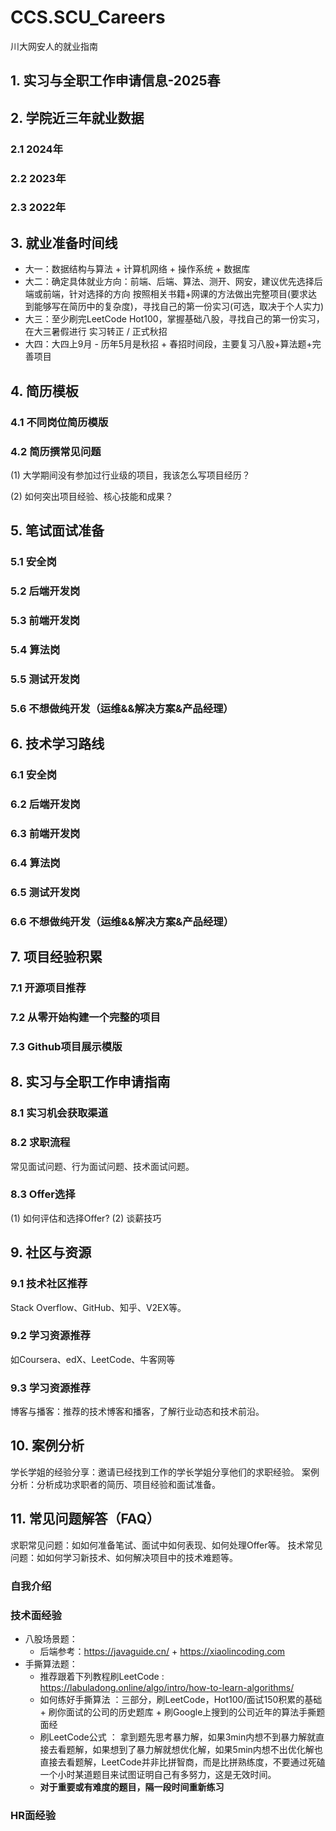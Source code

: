 # CCS.SCU_Careers
川大网安人的就业指南

## 1. 实习与全职工作申请信息-2025春

## 2. 学院近三年就业数据

### 2.1 2024年

### 2.2 2023年

### 2.3 2022年

## 3. 就业准备时间线

- 大一：数据结构与算法 + 计算机网络 + 操作系统 + 数据库
- 大二：确定具体就业方向：前端、后端、算法、测开、网安，建议优先选择后端或前端，针对选择的方向 按照相关书籍+网课的方法做出完整项目(要求达到能够写在简历中的复杂度)，寻找自己的第一份实习(可选，取决于个人实力)
- 大三：至少刷完LeetCode Hot100，掌握基础八股，寻找自己的第一份实习，在大三暑假进行 实习转正 / 正式秋招
- 大四：大四上9月 - 历年5月是秋招 + 春招时间段，主要复习八股+算法题+完善项目

## 4. 简历模板
### 4.1 不同岗位简历模版

### 4.2 简历撰常见问题
(1) 大学期间没有参加过行业级的项目，我该怎么写项目经历？

(2) 如何突出项目经验、核心技能和成果？

## 5. 笔试面试准备
### 5.1 安全岗

### 5.2 后端开发岗

### 5.3 前端开发岗

### 5.4 算法岗

### 5.5 测试开发岗

### 5.6 不想做纯开发（运维&&解决方案&产品经理）

## 6. 技术学习路线
### 6.1 安全岗

### 6.2 后端开发岗

### 6.3 前端开发岗

### 6.4 算法岗

### 6.5 测试开发岗

### 6.6 不想做纯开发（运维&&解决方案&产品经理）


## 7. 项目经验积累
### 7.1 开源项目推荐

### 7.2 从零开始构建一个完整的项目

### 7.3 Github项目展示模版

## 8. 实习与全职工作申请指南
### 8.1 实习机会获取渠道

### 8.2 求职流程
常见面试问题、行为面试问题、技术面试问题。

### 8.3 Offer选择
(1) 如何评估和选择Offer?
(2) 谈薪技巧


## 9. 社区与资源
### 9.1 技术社区推荐
Stack Overflow、GitHub、知乎、V2EX等。

### 9.2 学习资源推荐
如Coursera、edX、LeetCode、牛客网等

### 9.3 学习资源推荐
博客与播客：推荐的技术博客和播客，了解行业动态和技术前沿。

## 10. 案例分析
学长学姐的经验分享：邀请已经找到工作的学长学姐分享他们的求职经验。
案例分析：分析成功求职者的简历、项目经验和面试准备。

## 11. 常见问题解答（FAQ）
求职常见问题：如如何准备笔试、面试中如何表现、如何处理Offer等。
技术常见问题：如如何学习新技术、如何解决项目中的技术难题等。


### 自我介绍

### 技术面经验

- 八股场景题：
  - 后端参考：<https://javaguide.cn/> + <https://xiaolincoding.com>
- 手撕算法题：
  - 推荐跟着下列教程刷LeetCode : <https://labuladong.online/algo/intro/how-to-learn-algorithms/>
  - 如何练好手撕算法 ：三部分，刷LeetCode，Hot100/面试150积累的基础 + 刷你面试的公司的历史题库 + 刷Google上搜到的公司近年的算法手撕题面经
  - 刷LeetCode公式 ： 拿到题先思考暴力解，如果3min内想不到暴力解就直接去看题解，如果想到了暴力解就想优化解，如果5min内想不出优化解也直接去看题解，LeetCode并非比拼智商，而是比拼熟练度，不要通过死磕一个小时某道题目来试图证明自己有多努力，这是无效时间。
  - **对于重要或有难度的题目，隔一段时间重新练习**

### HR面经验






